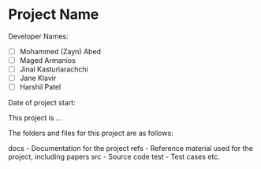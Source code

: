 # Project Name

Developer Names:
- [ ] Mohammed (Zayn) Abed
- [ ] Maged Armanios
- [ ] Jinal Kasturiarachchi
- [ ] Jane Klavir
- [ ] Harshil Patel

Date of project start:

This project is ...

The folders and files for this project are as follows:

docs - Documentation for the project
refs - Reference material used for the project, including papers
src - Source code
test - Test cases
etc.